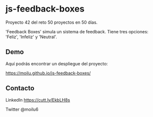 # js-feedback-boxes

Proyecto 42 del reto 50 proyectos en 50 días.

'Feedback Boxes' simula un sistema de feedback. Tiene tres opciones: 'Feliz', 'Infeliz' y 'Neutral'.

## Demo

Aquí podrás encontrar un despliegue del proyecto:

https://moilu.github.io/js-feedback-boxes/

## Contacto

LinkedIn https://cutt.ly/EkbLH8s

Twitter @moilu6
